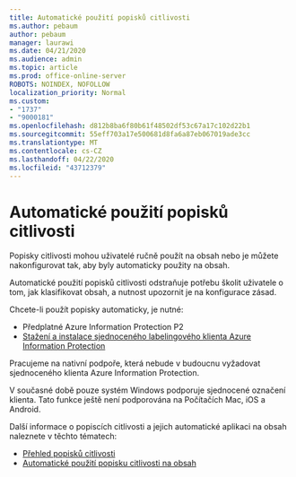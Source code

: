 ```yaml
---
title: Automatické použití popisků citlivosti
ms.author: pebaum
author: pebaum
manager: laurawi
ms.date: 04/21/2020
ms.audience: admin
ms.topic: article
ms.prod: office-online-server
ROBOTS: NOINDEX, NOFOLLOW
localization_priority: Normal
ms.custom:
- "1737"
- "9000181"
ms.openlocfilehash: d812b8ba6f80b61f48502df53c67a17c102d22b1
ms.sourcegitcommit: 55eff703a17e500681d8fa6a87eb067019ade3cc
ms.translationtype: MT
ms.contentlocale: cs-CZ
ms.lasthandoff: 04/22/2020
ms.locfileid: "43712379"
---
```

# <a name="auto-apply-sensitivity-labels"></a>Automatické použití popisků citlivosti

Popisky citlivosti mohou uživatelé ručně použít na obsah nebo je můžete nakonfigurovat tak, aby byly automaticky použity na obsah.

Automatické použití popisků citlivosti odstraňuje potřebu školit uživatele o tom, jak klasifikovat obsah, a nutnost upozornit je na konfigurace zásad.

Chcete-li použít popisky automaticky, je nutné:

- Předplatné Azure Information Protection P2
- [Stažení a instalace sjednoceného labelingového klienta Azure Information Protection](https://docs.microsoft.com/azure/information-protection/rms-client/install-unifiedlabelingclient-app)

Pracujeme na nativní podpoře, která nebude v budoucnu vyžadovat sjednoceného klienta Azure Information Protection.

V současné době pouze systém Windows podporuje sjednocené označení klienta.  Tato funkce ještě není podporována na Počítačích Mac, iOS a Android.

Další informace o popiscích citlivosti a jejich automatické aplikaci na obsah naleznete v těchto tématech:

- [Přehled popisků citlivosti](https://docs.microsoft.com/office365/securitycompliance/sensitivity-labels)
- [Automatické použití popisku citlivosti na obsah](https://docs.microsoft.com/office365/securitycompliance/apply_sensitivity_label_automatically)